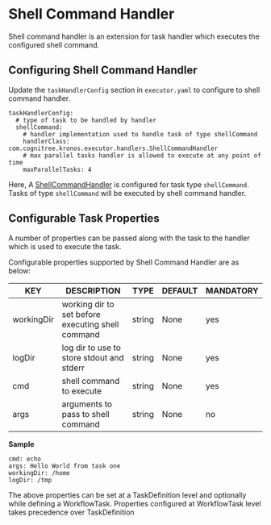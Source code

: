 # Shell Command Handler

Shell command handler is an extension for task handler which executes the configured shell command.

## Configuring Shell Command Handler

Update the `taskHandlerConfig` section in `executor.yaml` to configure to shell command handler.

```
taskHandlerConfig:
  # type of task to be handled by handler
  shellCommand:
    # handler implementation used to handle task of type shellCommand
    handlerClass: com.cognitree.kronos.executor.handlers.ShellCommandHandler
    # max parallel tasks handler is allowed to execute at any point of time
    maxParallelTasks: 4
```

Here, A [ShellCommandHandler](ShellCommandHandler.java) is configured for task type `shellCommand`. Tasks of type `shellCommand` will be executed by shell command handler.

## Configurable Task Properties

A number of properties can be passed along with the task to the handler which is used to execute the task.

Configurable properties supported by Shell Command Handler are as below:

| KEY              | DESCRIPTION                                                | TYPE         | DEFAULT      | MANDATORY |
|------------------|------------------------------------------------------------|--------------|--------------|-----------|
| workingDir       | working dir to set before executing shell command          | string       | None         | yes       |
| logDir           | log dir to use to store stdout and stderr                  | string       | None         | yes       |
| cmd              | shell command to execute                                   | string       | None         | yes       |
| args             | arguments to pass to shell command                         | string       | None         | no        |

**Sample**
```
cmd: echo
args: Hello World from task one
workingDir: /home
logDir: /tmp
```

The above properties can be set at a TaskDefinition level and optionally while defining a WorkflowTask. Properties configured at WorkflowTask level takes precedence over TaskDefinition
